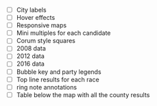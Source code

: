 - [ ] City labels
- [ ] Hover effects
- [ ] Responsive maps
- [ ] Mini multiples for each candidate
- [ ] Corum style squares
- [ ] 2008 data
- [ ] 2012 data
- [ ] 2016 data
- [ ] Bubble key and party legends
- [ ] Top line results for each race
- [ ] ring note annotations
- [ ] Table below the map with all the county results

